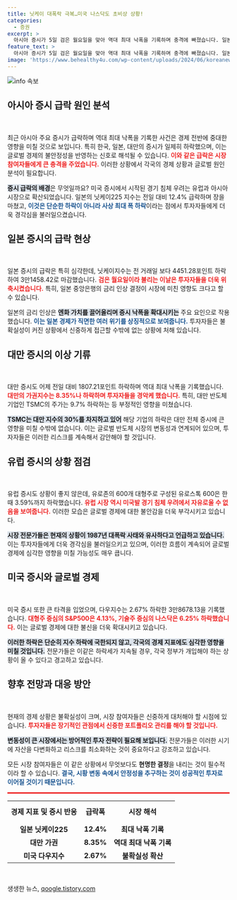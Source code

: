 ```yaml
---
title: 닛케이 대폭락 극복…미국 나스닥도 초비상 상황!
categories:
  - 증권
excerpt: >
  아시아 증시가 5일 검은 월요일을 맞아 역대 최대 낙폭을 기록하며 충격에 빠졌습니다. 일본, 한국, 대만 주식이 급락하며 세계 금융시장에도 악영향을 미쳤는데, 전문가들은 1987년 대폭락이 재현되고 있다며 경고합니다.
feature_text: >
  아시아 증시가 5일 검은 월요일을 맞아 역대 최대 낙폭을 기록하며 충격에 빠졌습니다. 일본, 한국, 대만 주식이 급락하며 세계 금융시장에도 악영향을 미쳤는데, 전문가들은 1987년 대폭락이 재현되고 있다며 경고합니다.
image: 'https://www.behealthy4u.com/wp-content/uploads/2024/06/koreanews.jpg'
---
```


<p><img src="https://www.behealthy4u.com/wp-content/uploads/2024/06/koreanews.jpg" alt="info 속보" /></p>

<h2 data-ke-size="size26">아시아 증시 급락 원인 분석</h2>

<p data-ke-size="size16">&nbsp;</p>

<p>최근 아시아 주요 증시가 급락하며 역대 최대 낙폭을 기록한 사건은 경제 전반에 중대한 영향을 미칠 것으로 보입니다. 특히 한국, 일본, 대만의 증시가 일제히 하락했으며, 이는 글로벌 경제의 불안정성을 반영하는 신호로 해석될 수 있습니다. <b><span style="color: #ee2323;">이와 같은 급락은 시장 참여자들에게 큰 충격을 주었습니다.</span></b> 이러한 상황에서 각국의 경제 상황과 글로벌 원인 분석이 필요합니다.</p>

<p><b><span style="background-color: #21538527;">증시 급락의 배경</span></b>은 무엇일까요? 미국 증시에서 시작된 경기 침체 우려는 유럽과 아시아 시장으로 확산되었습니다. 일본의 닛케이225 지수는 전일 대비 12.4% 급락하며 장을 마쳤고, <b><span style="color: #1a5490;">이것은 단순한 하락이 아니라 사상 최대 폭 하락</span></b>이라는 점에서 투자자들에게 더욱 경각심을 불러일으켰습니다. </p>

<h2 data-ke-size="size26">일본 증시의 급락 현상</h2>

<p data-ke-size="size16">&nbsp;</p>

<p>일본 증시의 급락은 특히 심각한데, 닛케이지수는 전 거래일 보다 4451.28포인트 하락하여 3만1458.42로 마감했습니다. <b><span style="color: #ee2323;">검은 월요일이라 불리는 이날은 투자자들을 더욱 위축시켰습니다.</span></b> 특히, 일본 중앙은행의 금리 인상 결정이 시장에 미친 영향도 크다고 할 수 있습니다. </p>

<p>일본의 금리 인상은 <b><span style="background-color: #21538527;">엔화 가치를 끌어올리며 증시 낙폭을 확대시키는</span></b> 주요 요인으로 작용했습니다. <b><span style="color: #1a5490;">이는 일본 경제가 직면한 여러 위기를 상징적으로 보여줍니다.</span></b> 투자자들은 불확실성이 커진 상황에서 신중하게 접근할 수밖에 없는 상황에 처해 있습니다.</p>

<h2 data-ke-size="size26">대만 증시의 이상 기류</h2>

<p data-ke-size="size16">&nbsp;</p>

<p>대만 증시도 어제 전일 대비 1807.21포인트 하락하며 역대 최대 낙폭을 기록했습니다. <b><span style="color: #ee2323;">대만의 가권지수는 8.35%나 하락하며 투자자들을 경악케 했습니다.</span></b> 특히, 대만 반도체 기업인 TSMC의 주가는 9.7% 하락하는 등 부정적인 영향을 미쳤습니다. </p>

<p><b><span style="background-color: #21538527;">TSMC는 대만 지수의 30%를 차지하고 있어</span></b> 해당 기업의 하락은 대만 전체 증시에 큰 영향을 미칠 수밖에 없습니다. 이는 글로벌 반도체 시장의 변동성과 연계되어 있으며, 투자자들은 이러한 리스크를 계속해서 감안해야 할 것입니다.</p>

<h2 data-ke-size="size26">유럽 증시의 상황 점검</h2>

<p data-ke-size="size16">&nbsp;</p>

<p>유럽 증시도 상황이 좋지 않은데, 유로존의 600개 대형주로 구성된 유로스톡 600은 한때 3.59%까지 하락했습니다. <b><span style="color: #ee2323;">유럽 시장 역시 미국발 경기 침체 우려에서 자유로울 수 없음을 보여줍니다.</span></b> 이러한 모습은 글로벌 경제에 대한 불안감을 더욱 부각시키고 있습니다.</p>

<p><b><span style="background-color: #21538527;">시장 전문가들은 현재의 상황이 1987년 대폭락 사태와 유사하다고 언급하고 있습니다.</span></b> 이는 투자자들에게 더욱 경각심을 불러일으키고 있으며, 이러한 흐름이 계속되어 글로벌 경제에 심각한 영향을 미칠 가능성도 매우 큽니다. </p>

<h2 data-ke-size="size26">미국 증시와 글로벌 경제</h2>

<p data-ke-size="size16">&nbsp;</p>

<p>미국 증시 또한 큰 타격을 입었으며, 다우지수는 2.67% 하락한 3만8678.13을 기록했습니다. <b><span style="color: #ee2323;">대형주 중심의 S&amp;P500은 4.13%, 기술주 중심의 나스닥은 6.25% 하락했습니다.</span></b> 이는 글로벌 경제에 대한 불신을 더욱 확대시키고 있습니다.</p>

<p><b><span style="background-color: #21538527;">이러한 하락은 단순히 지수 하락에 국한되지 않고, 각국의 경제 지표에도 심각한 영향을 미칠 것입니다.</span></b> 전문가들은 이같은 하락세가 지속될 경우, 각국 정부가 개입해야 하는 상황이 올 수 있다고 경고하고 있습니다. </p>

<h2 data-ke-size="size26">향후 전망과 대응 방안</h2>

<p data-ke-size="size16">&nbsp;</p>

<p>현재의 경제 상황은 불확실성이 크며, 시장 참여자들은 신중하게 대처해야 할 시점에 있습니다. <b><span style="color: #ee2323;">투자자들은 장기적인 관점에서 신중한 포트폴리오 관리를 해야 할 것입니다.</span></b> </p>

<p><b><span style="background-color: #21538527;">변동성이 큰 시장에서는 방어적인 투자 전략이 필요해 보입니다.</span></b> 전문가들은 이러한 시기에 자산을 다변화하고 리스크를 최소화하는 것이 중요하다고 강조하고 있습니다. </p>

<p>모든 시장 참여자들은 이 같은 상황에서 무엇보다도 <strong>현명한 결정</strong>을 내리는 것이 필수적이라 할 수 있습니다. <b><span style="color: #1a5490;">결국, 시황 변동 속에서 안정성을 추구하는 것이 성공적인 투자로 이어질 것이기 때문입니다.</span></b> </p>

<hr style="height:3px; background-color:#ee2323; border:none;"/>

<table style="width:100%; border-collapse:collapse;">
<tr>
<td style="text-align: center; height: 50px;"><b>경제 지표 및 증시 반응</b></td>
<td style="text-align: center; height: 50px;"><b>급락폭</b></td>
<td style="text-align: center; height: 50px;"><b>시장 해석</b></td>
</tr>
<tr>
<td style="text-align: center; height: 17px;"><b>일본 닛케이225</b></td>
<td style="text-align: center; height: 17px;"><b>12.4%</b></td>
<td style="text-align: center; height: 17px;"><b>최대 낙폭 기록</b></td>
</tr>
<tr>
<td style="text-align: center; height: 17px;"><b>대만 가권</b></td>
<td style="text-align: center; height: 17px;"><b>8.35%</b></td>
<td style="text-align: center; height: 17px;"><b>역대 최대 낙폭 기록</b></td>
</tr>
<tr>
<td style="text-align: center; height: 17px;"><b>미국 다우지수</b></td>
<td style="text-align: center; height: 17px;"><b>2.67%</b></td>
<td style="text-align: center; height: 17px;"><b>불확실성 확산</b></td>
</tr>
</table>

<p data-ke-size="size16">&nbsp;</p>
생생한 뉴스, <a href="https://qoogle.tistory.com" rel="dofollow">qoogle.tistory.com</a>


